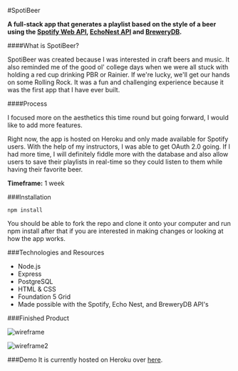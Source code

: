 #SpotiBeer

**A full-stack app that generates a playlist based on the style of a beer using the [Spotify Web API](https://developer.spotify.com/web-api/), [EchoNest API](http://developer.echonest.com/) and [BreweryDB](http://www.brewerydb.com/).**

####What is SpotiBeer?

SpotiBeer was created because I was interested in craft beers and music. It also reminded me of the good ol' college days when we were all stuck with holding a red cup drinking PBR or Rainier. If we're lucky, we'll get our hands on some Rolling Rock. It was a fun and challenging experience because it was the first app that I have ever built. 

####Process

I focused more on the aesthetics this time round but going forward, I would like to add more features. 

Right now, the app is hosted on Heroku and only made available for Spotify users. With the help of my instructors, I was able to get OAuth 2.0 going. If I had more time, I will definitely fiddle more with the database and also allow users to save their playlists in real-time so they could listen to them while having their favorite beer.

**Timeframe:** 1 week

###Installation

	npm install

You should be able to fork the repo and clone it onto your computer and run npm install after that if you are interested in making changes or looking at how the app works.

###Technologies and Resources
+ Node.js
+ Express
+ PostgreSQL
+ HTML & CSS
+ Foundation 5 Grid
+ Made possible with the Spotify, Echo Nest, and BreweryDB API's

###Finished Product

![wireframe](https://static1.squarespace.com/static/52788d22e4b012c43beac243/t/5684e323e0327c93d333e2ba/1451549484312/?format=750w)

![wireframe2](https://static1.squarespace.com/static/52788d22e4b012c43beac243/t/5684ec93841aba6b2a7cd9ab/1451551892981/?format=750w)

###Demo
It is currently hosted on Heroku over [here](http://spotibeer.herokuapp.com).
